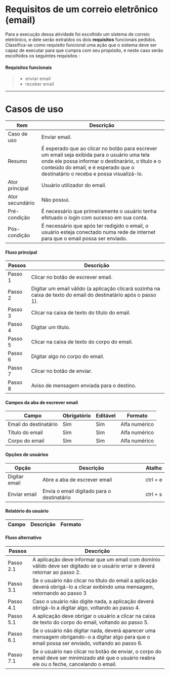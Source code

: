# Requisitos de um correio eletrônico (email)

Para a execução dessa atividade foi escolhido um sistema de correio eletrônico, e dele serão extraídos os dois **requisitos** funcionais pedidos.
Classifica-se como requisito funcional uma ação que o sistema deve ser capaz de executar para que cumpra com seu propósito, e neste caso serão escolhidos os seguintes requisitos : 

#### Requisitos funcionais
> - enviar email
> - receber email

***

# Casos de uso

Item           | Descrição    
---------------|--------------
Caso de uso    | Enviar email.
Resumo         | É esperado que ao clicar no botão para escrever um email seja exibida para o usuário uma tela onde ele possa informar o destinarário, o título e o conteúdo do email, e é esperado que o destinatário o receba e possa visualizá-lo.
Ator principal | Usuário utilizador do email.
Ator secundário| Não possui.
Pré-condição   | É necessário que primeiramente o usuário tenha efetuado o login com sucesso em sua conta.
Pós-condição   | É necessário que após ter redigido o email, o usuário esteja conectado numa rede de internet para que o email possa ser enviado.

#### Fluxo principal

Passos  | Descrição
--------|-----------
Passo 1 | Clicar no botão de escrever email.
Passo 2 | Digitar um email válido (a aplicação clicará sozinha na caixa de texto do email do destinatário após o passo 1).
Passo 3 | Clicar na caixa de texto do título do email.
Passo 4 | Digitar um título.
Passo 5 | Clicar na caixa de texto do corpo do email.
Passo 6 | Digitar algo no corpo do email.
Passo 7 | Clicar no botão de enviar.
Passo 8 | Aviso de mensagem enviada para o destino.

#### Campos da aba de escrever email

Campo                | Obrigatório | Editável | Formato
---------------------|-------------|----------|--------
Email do destinatário| Sim         | Sim      | Alfa numérico
Título do email      | Sim         | Sim      | Alfa numérico
Corpo do email       | Sim         | Sim      | Alfa numérico

#### Opções de usuários

Opção        | Descrição                                | Atalho
-------------|------------------------------------------|-------
Digitar email|Abre a aba de escrever email              | ctrl + e
Enviar email |Envia o email digitado para o destinatário| ctrl + s

#### Relatório do usuário

Campo| Descrição| Formato
-----|----------|--------

#### Fluxo alternativo

Passos    | Descrição
----------|----------
Passo 2.1 | A aplicação deve informar que um email com domínio válido deve ser digitado se o usuário errar e deverá retornar ao passo 2.
Passo 3.1 | Se o usuário não clicar no título do email a aplicação deverá obrigá-lo a clicar exibindo uma mensagem, retornando ao passo 3
Passo 4.1 | Caso o usuário não digite nada, a aplicação deverá obrigá-lo a digitar algo, voltando ao passo 4.
Passo 5.1 | A aplicação deve obrigar o usuário a clicar na caixa de texto do corpo do email, voltando ao passo 5.
Passo 6.1 | Se o usuário não digitar nada, deverá aparecer uma mensagem obrigando-o a digitar algo para que o email possa ser enviado, voltando ao passo 6.
Passo 7.1 | Se o usuário nao clicar no botão de enviar, o corpo do email deve ser minimizado até que o usuário reabra ele ou o feche, cancelando o email.
